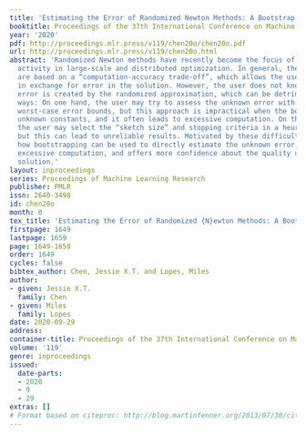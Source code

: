 ```yaml
---
title: 'Estimating the Error of Randomized Newton Methods: A Bootstrap Approach'
booktitle: Proceedings of the 37th International Conference on Machine Learning
year: '2020'
pdf: http://proceedings.mlr.press/v119/chen20o/chen20o.pdf
url: http://proceedings.mlr.press/v119/chen20o.html
abstract: 'Randomized Newton methods have recently become the focus of intense research
  activity in large-scale and distributed optimization. In general, these methods
  are based on a “computation-accuracy trade-off”, which allows the user to gain scalability
  in exchange for error in the solution. However, the user does not know how much
  error is created by the randomized approximation, which can be detrimental in two
  ways: On one hand, the user may try to assess the unknown error with theoretical
  worst-case error bounds, but this approach is impractical when the bounds involve
  unknown constants, and it often leads to excessive computation. On the other hand,
  the user may select the “sketch size” and stopping criteria in a heuristic manner,
  but this can lead to unreliable results. Motivated by these difficulties, we show
  how bootstrapping can be used to directly estimate the unknown error, which prevents
  excessive computation, and offers more confidence about the quality of a randomized
  solution.'
layout: inproceedings
series: Proceedings of Machine Learning Research
publisher: PMLR
issn: 2640-3498
id: chen20o
month: 0
tex_title: 'Estimating the Error of Randomized {N}ewton Methods: A Bootstrap Approach'
firstpage: 1649
lastpage: 1659
page: 1649-1659
order: 1649
cycles: false
bibtex_author: Chen, Jessie X.T. and Lopes, Miles
author:
- given: Jessie X.T.
  family: Chen
- given: Miles
  family: Lopes
date: 2020-09-29
address: 
container-title: Proceedings of the 37th International Conference on Machine Learning
volume: '119'
genre: inproceedings
issued:
  date-parts:
  - 2020
  - 9
  - 29
extras: []
# Format based on citeproc: http://blog.martinfenner.org/2013/07/30/citeproc-yaml-for-bibliographies/
---
```

